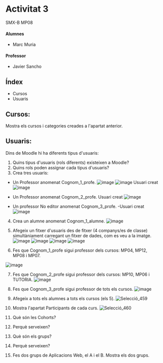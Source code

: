 # Activitat 3
SMX-B MP08

####  Alumnes
* Marc Muria 


#### Professor
* Javier Sancho 


## Índex 
* Cursos
* Usuaris

## Cursos:

Mostra els cursos i categories creades a l'apartat anterior.

## Usuaris:

Dins de Moodle hi ha diferents tipus d'usuaris:

1. Quins tipus d'usuaris (rols diferents) existeixen a Moodle?
2. Quins rols poden assignar cada tipus d'usuaris?
3. Crea tres usuaris:
  - Un Professor anomenat Cognom_1_profe.
  ![image](https://user-images.githubusercontent.com/114423194/207125498-c72fa8ff-b5ae-4c20-a7a3-f6befe8a9812.png)
  ![image](https://user-images.githubusercontent.com/114423194/207124902-20f88c92-623b-4ee5-b4f3-9684a2be4381.png)
  Usuari creat
  ![image](https://user-images.githubusercontent.com/114423194/207126079-936c0afd-2e55-4f1e-b16a-f9a4befde164.png)

  - Un Professor anomenat Cognom_2_profe.
  Usuari creat
  ![image](https://user-images.githubusercontent.com/114423194/207126203-7bf3fbfe-7721-4480-bfc1-c773b9b56f6c.png)

  - Un professor No editor anomenat Cognom_3_profe.
  -Usuari creat
  ![image](https://user-images.githubusercontent.com/114423194/207126793-dfdba803-1e55-40cb-bc82-c47da40cfba9.png)

4.  Crea un alumne anomenat Cognom_1_alumne.
  ![image](https://user-images.githubusercontent.com/114423194/208476550-aef9dccb-9b18-4747-ba56-225d5b69e52a.png)

5.  Afegeix un fitxer d'usuaris des de fitxer (4 companys/es de classe) simultàniament carregant un fitxer de dades, com es veu a la imatge.
![image](https://user-images.githubusercontent.com/114423194/208490564-8d7bb80a-aef3-4076-9a65-fc7f529f1a14.png)
![image](https://user-images.githubusercontent.com/114423194/208489441-61428f7c-fde7-4934-b25b-17320e5bfda4.png)
![image](https://user-images.githubusercontent.com/114423194/208489817-850ce3e1-62ab-444c-b49a-cfc0ba109fcc.png)
![image](https://user-images.githubusercontent.com/114423194/208489962-d0865bb1-bc5d-476c-8b74-7fc983b16d2d.png)

6. Fes que Cognom_1_profe sigui professor dels cursos: MP04, MP12, MP08 i MP07.

![image](https://user-images.githubusercontent.com/114423194/208492469-d76e023e-0614-4ea2-b078-d287116fd454.png)

7. Fes que Cognom_2_profe sigui professor dels cursos: MP10, MP06 i TUTORIA.
![image](https://user-images.githubusercontent.com/114423194/208493444-4c17888f-f6cc-4fed-b254-7503f781eb1e.png)

8. Fes que Cognom_3_profe sigui professor de tots els cursos.
![image](https://user-images.githubusercontent.com/114423194/208493484-f4f63681-26b8-49d1-9e31-c7ffed364484.png)

9. Afegeix a tots els alumnes a tots els cursos (els 5).
![Selecció_459](https://user-images.githubusercontent.com/114423194/212740550-c10d3fca-271c-42c2-adee-4d617512fc29.png)

10. Mostra l'apartat Participants de cada curs.
![Selecció_460](https://user-images.githubusercontent.com/114423194/212741106-79aa8738-b6e0-4841-9cdd-6d1c298a5bcb.png)

11. Què són les Cohorts? 

12. Perquè serveixen?

13. Què són els grups?

14. Perquè serveixen?

15. Fes dos grups de Aplicacions Web, el A i el B. Mostra els dos grups.

